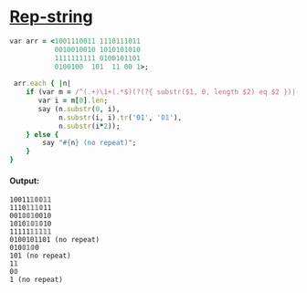 [1]: http://rosettacode.org/wiki/Rep-string

# [Rep-string][1]

```ruby
var arr = <1001110011 1110111011
           0010010010 1010101010
           1111111111 0100101101
           0100100  101  11 00 1>;
 
 arr.each { |n|
    if (var m = /^(.+)\1+(.*$)(?(?{ substr($1, 0, length $2) eq $2 })|(?!))/.match(n)) {
       var i = m[0].len;
       say (n.substr(0, i),
            n.substr(i, i).tr('01', '𝟘𝟙'),
            n.substr(i*2));
    } else {
        say "#{n} (no repeat)";
    }
}
```

#### Output:
```
10011𝟙𝟘𝟘𝟙𝟙
1110𝟙𝟙𝟙𝟘11
001𝟘𝟘𝟙0010
1010𝟙𝟘𝟙𝟘10
11111𝟙𝟙𝟙𝟙𝟙
0100101101 (no repeat)
010𝟘𝟙𝟘0
101 (no repeat)
1𝟙
0𝟘
1 (no repeat)
```